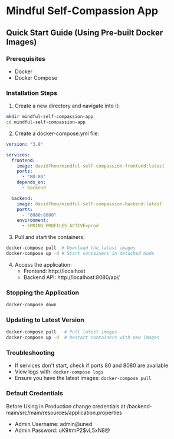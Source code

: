 # Mindful Self-Compassion App

## Quick Start Guide (Using Pre-built Docker Images)

### Prerequisites

- Docker
- Docker Compose

### Installation Steps

1. Create a new directory and navigate into it:

```bash
mkdir mindful-self-compassion-app
cd mindful-self-compassion-app
```

2. Create a docker-compose.yml file:

```yaml
version: "3.8"

services:
  frontend:
    image: davidfhnw/mindful-self-compassion-frontend:latest
    ports:
      - "80:80"
    depends_on:
      - backend

  backend:
    image: davidfhnw/mindful-self-compassion-backend:latest
    ports:
      - "8080:8080"
    environment:
      - SPRING_PROFILES_ACTIVE=prod
```

3. Pull and start the containers:

```bash
docker-compose pull  # Download the latest images
docker-compose up -d # Start containers in detached mode
```

4. Access the application:
   - Frontend: http://localhost
   - Backend API: http://localhost:8080/api/

### Stopping the Application

```bash
docker-compose down
```

### Updating to Latest Version

```bash
docker-compose pull   # Pull latest images
docker-compose up -d  # Restart containers with new images
```

### Troubleshooting

- If services don't start, check if ports 80 and 8080 are available
- View logs with: `docker-compose logs`
- Ensure you have the latest images: `docker-compose pull`

### Default Credentials
Before Using in Production change credentials at /backend-main/src/main/resources/application.properties
- Admin Username: admin@uned
- Admin Password: uK9#mP2$vL5xN8@
